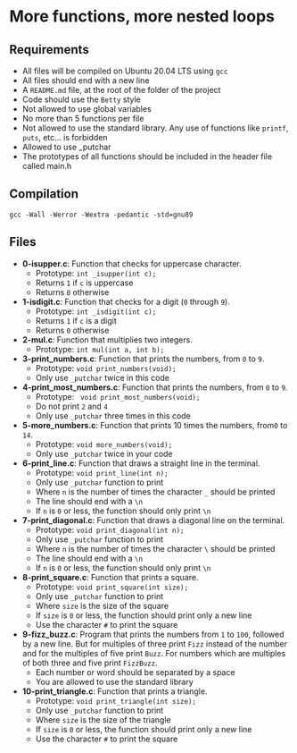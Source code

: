 # **More functions, more nested loops**

## **Requirements**
* All files will be compiled on Ubuntu 20.04 LTS using `gcc`
* All files should end with a new line
* A `README.md` file, at the root of the folder of the project
* Code should use the `Betty` style
* Not allowed to use global variables
* No more than 5 functions per file
* Not allowed to use the standard library. Any use of functions like `printf`, `puts`, etc… is forbidden
* Allowed to use _putchar
* The prototypes of all functions should be included in the header file called main.h

## Compilation
```gcc -Wall -Werror -Wextra -pedantic -std=gnu89```


## **Files**
* **0-isupper.c**:
Function that checks for uppercase character.
     - Prototype: `int _isupper(int c);`
     - Returns `1` if `c` is uppercase
     - Returns `0` otherwise
* **1-isdigit.c**:
Function that checks for a digit (`0` through `9`).
     - Prototype: `int _isdigit(int c);`
     - Returns `1` if `c` is a digit
     - Returns `0` otherwise
* **2-mul.c**:
Function that multiplies two integers.
     - Prototype: `int mul(int a, int b);`
* **3-print_numbers.c**:
Function that prints the numbers, from `0` to `9`.
     - Prototype: `void print_numbers(void);`
     - Only use `_putchar` twice in this code
* **4-print_most_numbers.c**:
Function that prints the numbers, from `0` to `9`.
     - Prototype: ` void print_most_numbers(void);`
     - Do not print `2` and `4`
     - Only use `_putchar` three times in this code
* **5-more_numbers.c**:
Function that prints 10 times the numbers, from`0` to `14`.
     - Prototype: `void more_numbers(void);`
     - Only use `_putchar` twice in your code
* **6-print_line.c**:
Function that draws a straight line in the terminal.
     - Prototype: `void print_line(int n);`
     - Only use `_putchar` function to print
     - Where `n` is the number of times the character `_` should be printed
     - The line should end with a `\n`
     - If `n` is `0` or less, the function should only print `\n`
* **7-print_diagonal.c**:
Function that draws a diagonal line on the terminal.
     - Prototype: `void print_diagonal(int n);`
     - Only use `_putchar` function to print
     - Where `n` is the number of times the character `\` should be printed
     - The line should end with a `\n`
     - If `n` is `0` or less, the function should only print `\n`
* **8-print_square.c**:
Function that prints a square.
     - Prototype: `void print_square(int size);`
     - Only use `_putchar` function to print
     - Where `size` is the size of the square
     - If `size` is `0` or less, the function should print only a new line
     - Use the character `#` to print the square
* **9-fizz_buzz.c**:
Program that prints the numbers from `1` to `100`, followed by a new line. But for multiples of three print `Fizz` instead of the number and for the multiples of five print `Buzz`. For numbers which are multiples of both three and five print `FizzBuzz`.
     -  Each number or word should be separated by a space
     -  You are allowed to use the standard library
* **10-print_triangle.c**:
Function that prints a triangle.
     - Prototype: `void print_triangle(int size);`
     - Only use `_putchar` function to print
     - Where `size` is the size of the triangle
     - If `size` is `0` or less, the function should print only a new line
     - Use the character `#` to print the square
